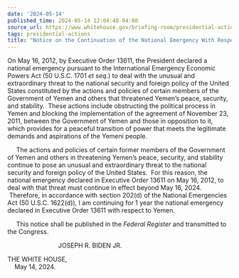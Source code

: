 ```yaml
---
date: '2024-05-14'
published_time: 2024-05-14 12:04:48-04:00
source_url: https://www.whitehouse.gov/briefing-room/presidential-actions/2024/05/14/notice-on-the-continuation-of-the-national-emergency-with-respect-to-yemen-4/
tags: presidential-actions
title: "Notice on the Continuation of the National Emergency With Respect to\_Yemen"
---
```

 
On May 16, 2012, by Executive Order 13611, the President declared a
national emergency pursuant to the International Emergency Economic
Powers Act (50 U.S.C. 1701 *et seq.*) to deal with the unusual and
extraordinary threat to the national security and foreign policy of the
United States constituted by the actions and policies of certain members
of the Government of Yemen and others that threatened Yemen’s peace,
security, and stability.  These actions include obstructing the
political process in Yemen and blocking the implementation of the
agreement of November 23, 2011, between the Government of Yemen and
those in opposition to it, which provides for a peaceful transition of
power that meets the legitimate demands and aspirations of the Yemeni
people.

     The actions and policies of certain former members of the
Government of Yemen and others in threatening Yemen’s peace, security,
and stability continue to pose an unusual and extraordinary threat to
the national security and foreign policy of the United States.  For this
reason, the national emergency declared in Executive Order 13611 on May
16, 2012, to deal with that threat must continue in effect beyond May
16, 2024.  Therefore, in accordance with section 202(d) of the National
Emergencies Act (50 U.S.C. 1622(d)), I am continuing for 1 year the
national emergency declared in Executive Order 13611 with respect to
Yemen.

     This notice shall be published in the *Federal Register* and
transmitted to the Congress.  
  
  
  
                             JOSEPH R. BIDEN JR.  
  
  
  
THE WHITE HOUSE,  
    May 14, 2024.
